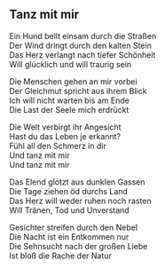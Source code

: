## Tanz mit mir

Ein Hund bellt einsam durch die Straßen  
Der Wind dringt durch den kalten Stein  
Das Herz verlangt nach tiefer Schönheit  
Will glücklich und will traurig sein

Die Menschen gehen an mir vorbei  
Der Gleichmut spricht aus ihrem Blick  
Ich will nicht warten bis am Ende  
Die Last der Seele mich erdrückt

Die Welt verbirgt ihr Angesicht  
Hast du das Leben je erkannt?  
Fühl all den Schmerz in dir  
Und tanz mit mir  
Und tanz mit mir

Das Elend glotzt aus dunklen Gassen  
Die Tage ziehen öd durchs Land  
Das Herz will weder ruhen noch rasten  
Will Tränen, Tod und Unverstand

Gesichter streifen durch den Nebel  
Die Nacht ist ein Entkommen nur  
Die Sehnsucht nach der großen Liebe  
Ist bloß die Rache der Natur
